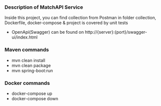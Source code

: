 ### Description of MatchAPI Service

Inside this project, you can find collection from Postman in folder collection, 
Dockerfile, docker-compose & project is covered by unit tests

- OpenApi(Swagger) can be found on http://{server}:{port}/swagger-ui/index.html

### Maven commands
- mvn clean install 
- mvn clean package
- mvn spring-boot:run

### Docker commands
- docker-compose up 
- docker-compose down